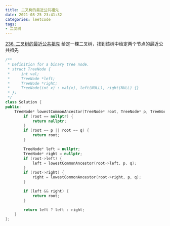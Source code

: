 ```yaml
---
title: 二叉树的最近公共祖先
date: 2021-08-25 23:41:32
categories: leetcode
tags:
- 二叉树
---
```


[236. 二叉树的最近公共祖先](https://leetcode-cn.com/problems/lowest-common-ancestor-of-a-binary-tree/)
给定一棵二叉树，找到该树中给定两个节点的最近公共祖先

<!-- more -->

``` cpp
/**
 * Definition for a binary tree node.
 * struct TreeNode {
 *     int val;
 *     TreeNode *left;
 *     TreeNode *right;
 *     TreeNode(int x) : val(x), left(NULL), right(NULL) {}
 * };
 */
class Solution {
public:
    TreeNode* lowestCommonAncestor(TreeNode* root, TreeNode* p, TreeNode* q) {
        if (root == nullptr) {
            return nullptr;
        }
        if (root == p || root == q) {
            return root;
        }

        TreeNode* left = nullptr;
        TreeNode* right = nullptr;
        if (root->left) {
            left = lowestCommonAncestor(root->left, p, q);
        }
        if (root->right) {
            right = lowestCommonAncestor(root->right, p, q);
        }

        if (left && right) {
            return root;
        }

        return left ? left : right;
    }
};
```
